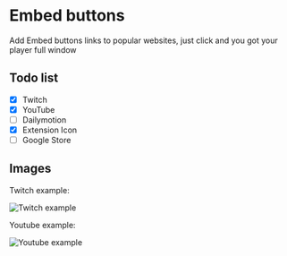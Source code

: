 # Embed buttons

Add Embed buttons links to popular websites, just click and you got your player full window

## Todo list

- [x] Twitch
- [x] YouTube
- [ ] Dailymotion
- [x] Extension Icon
- [ ] Google Store

## Images

Twitch example:

![Twitch example](https://i.imgur.com/XfFTmdg.png)

Youtube example:

![Youtube example](https://i.imgur.com/VawnKrG.png)